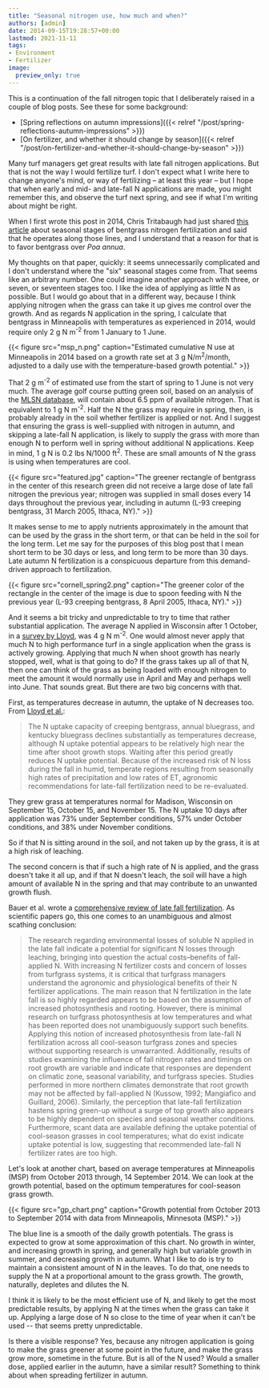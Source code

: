 ```yaml
---
title: "Seasonal nitrogen use, how much and when?"
authors: [admin]
date: 2014-09-15T19:28:57+00:00
lastmod: 2021-11-11
tags:
- Environment
- Fertilizer
image:
  preview_only: true
---
```


This is a continuation of the fall nitrogen topic that I deliberately raised in a couple of blog posts. See these for some background:

* [Spring reflections on autumn impressions]({{< relref "/post/spring-reflections-autumn-impressions" >}})
* [On fertilizer, and whether it should change by season]({{< relref "/post/on-fertilizer-and-whether-it-should-change-by-season" >}})

Many turf managers get great results with late fall nitrogen applications. But that is not the way I would fertilize turf. I don't expect what I write here to change anyone's mind, or way of fertilizing – at least this year – but I hope that when early and mid- and late-fall N applications are made, you might remember this, and observe the turf next spring, and see if what I'm writing about might be right.

When I first wrote this post in 2014, Chris Tritabaugh had just shared [this article](http://gsr.lib.msu.edu/1980s/1988/880710.pdf) about seasonal stages of bentgrass nitrogen fertilization and said that he operates along those lines, and I understand that a reason for that is to favor bentgrass over _Poa annua_.

My thoughts on that paper, quickly: it seems unnecessarily complicated and I don't understand where the "six" seasonal stages come from. That seems like an arbitrary number. One could imagine another approach with three, or seven, or seventeen stages too. I like the idea of applying as little N as possible. But I would go about that in a different way, because I think applying nitrogen when the grass can take it up gives me control over the growth. And as regards N application in the spring, I calculate that bentgrass in Minneapolis with temperatures as experienced in 2014, would require only 2 g N m<sup>-2</sup> from 1 January to 1 June.

{{< figure src="msp_n.png" caption="Estimated cumulative N use at Minneapolis in 2014 based on a growth rate set at 3 g N/m<sup>2</sup>/month, adjusted to a daily use with the temperature-based growth potential." >}}
 
That 2 g m<sup>-2</sup> of estimated use from the start of spring to 1 June is not very much. The average golf course putting green soil, based on an analysis of the [MLSN database](https://micahwoods.github.io/2016_mlsn_paper/), will contain about 6.5 ppm of available nitrogen. That is equivalent to 1 g N m<sup>-2</sup>. Half the N the grass may require in spring, then, is probably already in the soil whether fertilizer is applied or not. And I suggest that ensuring the grass is well-supplied with nitrogen in autumn, and skipping a late-fall N application, is likely to supply the grass with more than enough N to perform well in spring without additional N applications. Keep in mind, 1 g N is 0.2 lbs N/1000 ft<sup>2</sup>. These are small amounts of N the grass is using when temperatures are cool.

{{< figure src="featured.jpg" caption="The greener rectangle of bentgrass in the center of this research green did not receive a large dose of late fall nitrogen the previous year; nitrogen was supplied in small doses every 14 days throughout the previous year, including in autumn (L-93 creeping bentgrass, 31 March 2005, Ithaca, NY)." >}}

It makes sense to me to apply nutrients approximately in the amount that can be used by the grass in the short term, or that can be held in the soil for the long term. Let me say for the purposes of this blog post that I mean short term to be 30 days or less, and long term to be more than 30 days. Late autumn N fertilization is a conspicuous departure from this demand-driven approach to fertilization.

{{< figure src="cornell_spring2.png" caption="The greener color of the rectangle in the center of the image is due to spoon feeding with N the previous year (L-93 creeping bentgrass, 8 April 2005, Ithaca, NY)." >}}

And it seems a bit tricky and unpredictable to try to time that rather substantial application. The average N applied in Wisconsin after 1 October, in a [survey by Lloyd](https://tic.lib.msu.edu/tgif/flink?recno=145878), was 4 g N m<sup>-2</sup>. One would almost never apply that much N to high performance turf in a single application when the grass is actively growing. Applying that much N when shoot growth has nearly stopped, well, what is that going to do? If the grass takes up all of that N, then one can think of the grass as being loaded with enough nitrogen to meet the amount it would normally use in April and May and perhaps well into June. That sounds great. But there are two big concerns with that.

First, as temperatures decrease in autumn, the uptake of N decreases too. From [Lloyd et al.](https://doi.org/10.21273/HORTSCI.46.11.1545):

> The N uptake capacity of creeping bentgrass, annual bluegrass, and kentucky bluegrass declines substantially as temperatures decrease, although N uptake potential appears to be relatively high near the time after shoot growth stops. Waiting after this period greatly reduces N uptake potential. Because of the increased risk of N loss during the fall in humid, temperate regions resulting from seasonally high rates of precipitation and low rates of ET, agronomic recommendations for late-fall fertilization need to be re-evaluated.

They grew grass at temperatures normal for Madison, Wisconsin on September 15, October 15, and November 15. The N uptake 10 days after application was 73% under September conditions, 57% under October conditions, and 38% under November conditions.

So if that N is sitting around in the soil, and not taken up by the grass, it is at a high risk of leaching.

The second concern is that if such a high rate of N is applied, and the grass doesn't take it all up, and if that N doesn't leach, the soil will have a high amount of available N in the spring and that may contribute to an unwanted growth flush.

Bauer et al. wrote a [comprehensive review of late fall fertilization](https://doi.org/10.2135/cropsci2011.03.0124). As scientific papers go, this one comes to an unambiguous and almost scathing conclusion:

> The research regarding environmental losses of soluble N applied in the late fall indicate a potential for significant N losses through leaching, bringing into question the actual costs–benefits of fall-applied N. With increasing N fertilizer costs and concern of losses from turfgrass systems, it is critical that turfgrass managers understand the agronomic and physiological benefits of their N fertilizer applications. The main reason that N fertilization in the late fall is so highly regarded appears to be based on the assumption of increased photosynthesis and rooting. However, there is minimal research on turfgrass photosynthesis at low temperatures and what has been reported does not unambiguously support such benefits. Applying this notion of increased photosynthesis from late-fall N fertilization across all cool-season turfgrass zones and species without supporting research is unwarranted. Additionally, results of studies examining the influence of fall nitrogen rates and timings on root growth are variable and indicate that responses are dependent on climatic zone, seasonal variability, and turfgrass species. Studies performed in more northern climates demonstrate that root growth may not be affected by fall-applied N (Kussow, 1992; Mangiafico and Guillard, 2006). Similarly, the perception that late-fall fertilization hastens spring green-up without a surge of top growth also appears to be highly dependent on species and seasonal weather conditions. Furthermore, scant data are available defining the uptake potential of cool-season grasses in cool temperatures; what do exist indicate uptake potential is low, suggesting that recommended late-fall N fertilizer rates are too high.

Let's look at another chart, based on average temperatures at Minneapolis (MSP) from October 2013 through, 14 September 2014. We can look at the growth potential, based on the optimum temperatures for cool-season grass growth.

{{< figure src="gp_chart.png" caption="Growth potential from October 2013 to September 2014 with data from Minneapolis, Minnesota (MSP)." >}}

The blue line is a smooth of the daily growth potentials. The grass is expected to grow at some approximation of this chart. No growth in winter, and increasing growth in spring, and generally high but variable growth in summer, and decreasing growth in autumn. What I like to do is try to maintain a consistent amount of N in the leaves. To do that, one needs to supply the N at a proportional amount to the grass growth. The growth, naturally, depletes and dilutes the N.

I think it is likely to be the most efficient use of N, and likely to get the most predictable results, by applying N at the times when the grass can take it up. Applying a large dose of N so close to the time of year when it can't be used -- that seems pretty unpredictable. 

Is there a visible response? Yes, because any nitrogen application is going to make the grass greener at some point in the future, and make the grass grow more, sometime in the future. But is all of the N used? Would a smaller dose, applied earlier in the autumn, have a similar result? Something to think about when spreading fertilizer in autumn.
